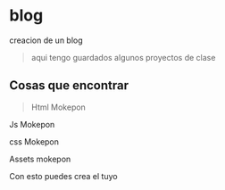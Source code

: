 # blog
creacion de un blog

>aqui tengo guardados algunos proyectos de clase

## Cosas que encontrar

>Html Mokepon 

Js Mokepon

css Mokepon  

Assets mokepon 


Con esto puedes crea el tuyo